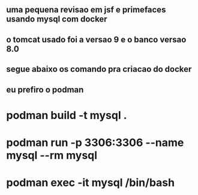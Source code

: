 ## uma pequena revisao em jsf e primefaces usando mysql com docker

## o tomcat usado foi a versao 9 e o banco versao 8.0

## segue abaixo os comando pra criacao do docker

## eu prefiro o podman

# podman build -t mysql .
# podman run -p 3306:3306 --name mysql --rm mysql



# podman exec -it mysql /bin/bash

